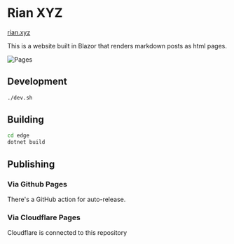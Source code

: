# Rian XYZ

[rian.xyz](https://rian.xyz)

This is a website built in Blazor that renders markdown posts as html pages.


![Pages](https://github.com/xtellurian/xtellurian.github.io/workflows/Build/badge.svg)


## Development

```sh
./dev.sh
```

## Building

```sh
cd edge
dotnet build
```

## Publishing

### Via Github Pages 

There's a GitHub action for auto-release.

### Via Cloudflare Pages

Cloudflare is connected to this repository
